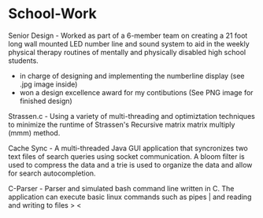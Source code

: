 # School-Work
Senior Design - Worked as part of a 6-member team on creating a 21 foot long wall mounted LED number line and sound system to aid in the weekly physical therapy routines of mentally and physically disabled high school students.
- in charge of designing and implementing the numberline display (see .jpg image inside)
- won a design excellence award for my contibutions (See PNG image for finished design)

Strassen.c - Using a variety of multi-threading and optimiztation techniques to minimize the runtime of Strassen's Recursive matrix matrix multiply (mmm) method.

Cache Sync - A multi-threaded Java GUI application that syncronizes two text files of search queries using socket communication. A bloom filter is used to compress the data and a trie is used to organize the data and allow for search autocompletion. 

C-Parser - Parser and simulated bash command line written in C. The application can execute basic linux commands such as pipes | and reading and writing to files > < 
